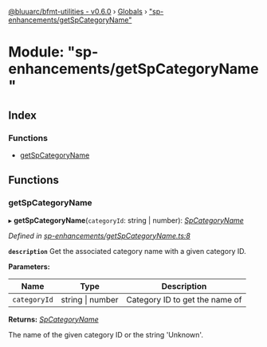 [@bluuarc/bfmt-utilities - v0.6.0](../README.md) › [Globals](../globals.md) › ["sp-enhancements/getSpCategoryName"](_sp_enhancements_getspcategoryname_.md)

# Module: "sp-enhancements/getSpCategoryName"

## Index

### Functions

* [getSpCategoryName](_sp_enhancements_getspcategoryname_.md#getspcategoryname)

## Functions

###  getSpCategoryName

▸ **getSpCategoryName**(`categoryId`: string | number): *[SpCategoryName](../enums/_datamine_types_.spcategoryname.md)*

*Defined in [sp-enhancements/getSpCategoryName.ts:8](https://github.com/BluuArc/bfmt-utilities/blob/master/src/sp-enhancements/getSpCategoryName.ts#L8)*

**`description`** Get the associated category name with a given category ID.

**Parameters:**

Name | Type | Description |
------ | ------ | ------ |
`categoryId` | string &#124; number | Category ID to get the name of |

**Returns:** *[SpCategoryName](../enums/_datamine_types_.spcategoryname.md)*

The name of the given category ID or the string 'Unknown'.
